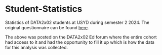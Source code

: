 # Student-Statistics

Statistics of DATA2x02 students at USYD during semester 2 2024. The original questionnaire can be found [here](https://pages.github.sydney.edu.au/DATA2002/2024/extra/DATA2x02_survey_2024_questions.pdf).

The above was posted on the DATA2x02 Ed forum where the entire cohort had access to it and had the opportunity to fill it up which is how the data for this analysis was collected.
